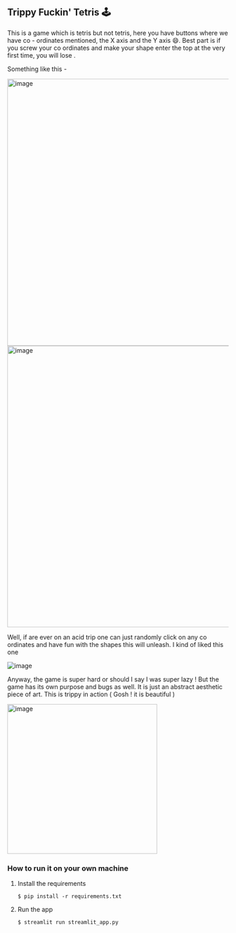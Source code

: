 ## Trippy Fuckin' Tetris 🕹️

This is a game which is tetris but not tetris, here you have buttons where we have co - ordinates mentioned, the X axis and the Y axis 😄. 
Best part is if you screw your co ordinates and make your shape enter the top at the very first time, you will lose .

Something like this - 

<img width="608" alt="image" src="https://github.com/user-attachments/assets/f7e14b93-3a42-4425-b509-32f591e0c062">

<img width="641" alt="image" src="https://github.com/user-attachments/assets/657e0fe4-e438-4ece-a300-28db42c174b1">

Well, if are ever on an acid trip one can just randomly click on any co ordinates and have fun with the shapes this will unleash. 
I kind of liked this one 

![image](https://github.com/user-attachments/assets/d88940f4-bccd-494f-a579-6e0994f7e89f)

Anyway, the game is super hard or should I say I was super lazy ! But the game has its own purpose and bugs as well. It is just an abstract aesthetic piece of art. 
This is trippy in action ( Gosh ! it is beautiful )

<img width="341" alt="image" src="https://github.com/user-attachments/assets/e488f569-b176-4f80-ac6c-24f5881f848c">


### How to run it on your own machine

1. Install the requirements

   ```
   $ pip install -r requirements.txt
   ```

2. Run the app

   ```
   $ streamlit run streamlit_app.py
   ```
